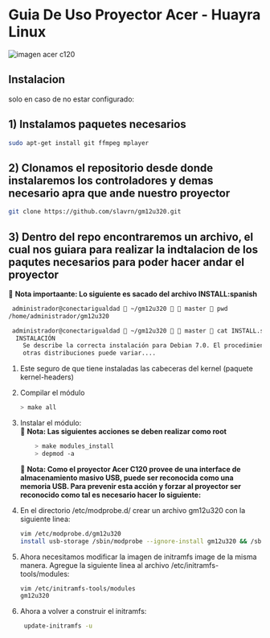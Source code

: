 # Guia De Uso Proyector Acer - Huayra Linux

![imagen acer c120](https://clasicdn.paraguay.com/pictures/2016/07/29/330454/1972959L.jpg)

## Instalacion

solo en caso de no estar configurado:

## 1) Instalamos paquetes necesarios

```bash
sudo apt-get install git ffmpeg mplayer
```

## 2) Clonamos el repositorio desde donde instalaremos los controladores y demas necesario apra que ande nuestro proyector

```bash
git clone https://github.com/slavrn/gm12u320.git
```

## 3) Dentro del repo encontraremos un archivo, el cual nos guiara para realizar la indtalacion de los paqutes necesarios para poder hacer andar el proyector

📓 **Nota importaante: Lo siguiente es sacado del archivo INSTALL:spanish**

```bash
 administrador@conectarigualdad  ~/gm12u320   master  pwd
/home/administrador/gm12u320

```

```bash
 administrador@conectarigualdad  ~/gm12u320   master  cat INSTALL.spanish
  INSTALACIÓN
    Se describe la correcta instalación para Debian 7.0. El procedimiento para
    otras distribuciones puede variar....
```

1. Este seguro de que tiene instaladas las cabeceras del kernel (paquete kernel-headers)

2. Compilar el módulo

    ```bash
    > make all
    ```

3. Instalar el módulo:  
📓 **Nota: Las siguientes acciones se deben realizar como root**

    ```bash
        > make modules_install
        > depmod -a
    ```

    📓 **Nota: Como el proyector Acer C120 provee de una interface de almacenamiento masivo USB, puede ser reconocida como una memoria USB. Para prevenir esta acción y forzar al proyector ser reconocido como tal es necesario hacer lo siguiente:**

4. En el directorio /etc/modprobe.d/ crear un archivo gm12u320 con la siguiente linea:

    ```bash
    vim /etc/modprobe.d/gm12u320
    install usb-storage /sbin/modprobe --ignore-install gm12u320 && /sbin/modprobe --ignore-install usb-storage
    ```

5. Ahora necesitamos modificar la imagen de initramfs image de la misma manera. Agregue la siguiente linea al archivo /etc/initramfs-tools/modules:

    ```bash
    vim /etc/initramfs-tools/modules
    gm12u320
    ```

6. Ahora a volver a construir el initramfs:

    ```bash
     update-initramfs -u

    ```
